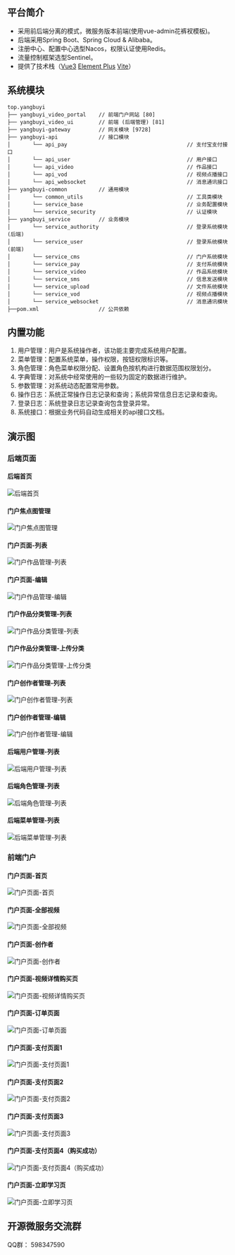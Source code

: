 ## 平台简介

* 采用前后端分离的模式，微服务版本前端(使用vue-admin花裤衩模板)。
* 后端采用Spring Boot、Spring Cloud & Alibaba。
* 注册中心、配置中心选型Nacos，权限认证使用Redis。
* 流量控制框架选型Sentinel。
* 提供了技术栈（[Vue3](https://v3.cn.vuejs.org) [Element Plus](https://element-plus.org/zh-CN) [Vite](https://cn.vitejs.dev)）

## 系统模块

~~~
top.yangbuyi     
├── yangbuyi_video_portal    // 前端门户网站 [80]
├── yangbuyi_video_ui        // 前端 (后端管理) [81]
├── yangbuyi-gateway         // 网关模块 [9728]
├── yangbuyi-api             // 接口模块
│       └── api_pay                                      // 支付宝支付接口
│       └── api_user                                     // 用户接口
│       └── api_video                                    // 作品接口
│       └── api_vod                                      // 视频点播接口
│       └── api_websocket                                // 消息通讯接口
├── yangbuyi-common          // 通用模块
│       └── common_utils                                 // 工具类模块
│       └── service_base                                 // 业务配置模块
│       └── service_security                             // 认证模块
├── yangbuyi_service         // 业务模块
│       └── service_authority                            // 登录系统模块(后端)
│       └── service_user                                 // 登录系统模块(前端)
│       └── service_cms                                  // 门户系统模块
│       └── service_pay                                  // 支付系统模块
│       └── service_video                                // 作品系统模块
│       └── service_sms                                  // 信息发送模块
│       └── service_upload                               // 文件系统模块
│       └── service_vod                                  // 视频点播模块
│       └── service_websocket                            // 消息通讯模块
├──pom.xml                   // 公共依赖
~~~

## 内置功能

1. 用户管理：用户是系统操作者，该功能主要完成系统用户配置。
2. 菜单管理：配置系统菜单，操作权限，按钮权限标识等。
3. 角色管理：角色菜单权限分配、设置角色按机构进行数据范围权限划分。
4. 字典管理：对系统中经常使用的一些较为固定的数据进行维护。
5. 参数管理：对系统动态配置常用参数。
6. 操作日志：系统正常操作日志记录和查询；系统异常信息日志记录和查询。
7. 登录日志：系统登录日志记录查询包含登录异常。
8. 系统接口：根据业务代码自动生成相关的api接口文档。

## 演示图

### 后端页面

#### 后端首页

![后端首页](yangbuyi_video/images/img.png)

#### 门户焦点图管理

![门户焦点图管理](yangbuyi_video/images/img_1.png)

#### 门户页面-列表

![门户作品管理-列表](yangbuyi_video/images/img_2.png)

#### 门户页面-编辑

![门户作品管理-编辑](yangbuyi_video/images/img_3.png)

#### 门户作品分类管理-列表

![门户作品分类管理-列表](yangbuyi_video/images/img_4.png)

#### 门户作品分类管理-上传分类

![门户作品分类管理-上传分类](yangbuyi_video/images/img_5.png)

#### 门户创作者管理-列表

![门户创作者管理-列表](yangbuyi_video/images/img_6.png)

#### 门户创作者管理-编辑

![门户创作者管理-编辑](yangbuyi_video/images/img_7.png)

#### 后端用户管理-列表

![后端用户管理-列表](yangbuyi_video/images/img_8.png)

#### 后端角色管理-列表

![后端角色管理-列表](yangbuyi_video/images/img_9.png)

#### 后端菜单管理-列表

![后端菜单管理-列表](yangbuyi_video/images/img_10.png)

### 前端门户

#### 门户页面-首页

![门户页面-首页](yangbuyi_video/images/img_11.png)

#### 门户页面-全部视频

![门户页面-全部视频](yangbuyi_video/images/img_12.png)

#### 门户页面-创作者

![门户页面-创作者](yangbuyi_video/images/img_13.png)

#### 门户页面-视频详情购买页

![门户页面-视频详情购买页](yangbuyi_video/images/img_14.png)

#### 门户页面-订单页面

![门户页面-订单页面](yangbuyi_video/images/img_15.png)

#### 门户页面-支付页面1

![门户页面-支付页面1](yangbuyi_video/images/img_16.png)

#### 门户页面-支付页面2

![门户页面-支付页面2](yangbuyi_video/images/img_17.png)

#### 门户页面-支付页面3

![门户页面-支付页面3](yangbuyi_video/images/img_18.png)

#### 门户页面-支付页面4（购买成功）

![门户页面-支付页面4（购买成功）](yangbuyi_video/images/img_19.png)

#### 门户页面-立即学习页

![门户页面-立即学习页](yangbuyi_video/images/img_20.png)

## 开源微服务交流群

QQ群： 598347590
